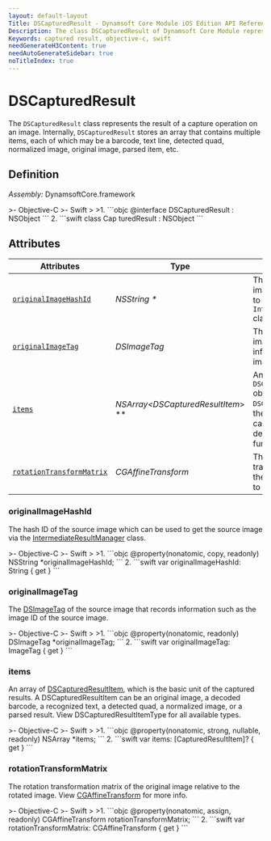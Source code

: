 ```yaml
---
layout: default-layout
Title: DSCapturedResult - Dynamsoft Core Module iOS Edition API Reference
Description: The class DSCapturedResult of Dynamsoft Core Module represents the result of a capture operation on an image, which contains multiple items such as barcode, text line, detected quad, normalized image, original image, parsed item, etc.
Keywords: captured result, objective-c, swift
needGenerateH3Content: true
needAutoGenerateSidebar: true
noTitleIndex: true
---
```


# DSCapturedResult

The `DSCapturedResult` class represents the result of a capture operation on an image. Internally, `DSCapturedResult` stores an array that contains multiple items, each of which may be a barcode, text line, detected quad, normalized image, original image, parsed item, etc.

## Definition

*Assembly:* DynamsoftCore.framework

<div class="sample-code-prefix"></div>
>- Objective-C
>- Swift
>
>1. 
```objc
@interface DSCapturedResult : NSObject
```
2. 
```swift
class Cap turedResult : NSObject
```

## Attributes

| Attributes | Type | Description |
| ---------- | ---- | ----------- |
| [`originalImageHashId`](#originalimagehashid) | *NSString \** | The hash ID of the source image. You can use this ID to get the source image via `IntermediateResultManager` class. |
| [`originalImageTag`](#originalimagetag) | *DSImageTag* | The tag of the source image that records the information of the source image. |
| [`items`](#items) | *NSArray<DSCapturedResultItem*> \** | An array of `DSCapturedResultItem` objects. A `DSCapturedResultItem` is the most basic unit of a captured result and varies depending on the functional product used. |
| [`rotationTransformMatrix`](#rotationtransformmatrix) | *CGAffineTransform* | The rotation transformation matrix of the original image relative to the rotated image. |

### originalImageHashId

The hash ID of the source image which can be used to get the source image via the [IntermediateResultManager](../intermediate-results/intermediate-result-manager.md) class.

<div class="sample-code-prefix"></div>
>- Objective-C
>- Swift
>
>1. 
```objc
@property(nonatomic, copy, readonly) NSString *originalImageHashId;
```
2. 
```swift
var originalImageHashId: String { get }
```

### originalImageTag

The [DSImageTag](image-tag.md) of the source image that records information such as the image ID of the source image.

<div class="sample-code-prefix"></div>
>- Objective-C
>- Swift
>
>1. 
```objc
@property(nonatomic, readonly) DSImageTag *originalImageTag;
```
2. 
```swift
var originalImageTag: ImageTag { get }
```

### items

An array of [DSCapturedResultItem](captured-result-item.md), which is the basic unit of the captured results. A DSCapturedResultItem can be an original image, a decoded barcode, a recognized text, a detected quad, a normalized image, or a parsed result. View DSCapturedResultItemType for all available types.

<div class="sample-code-prefix"></div>
>- Objective-C
>- Swift
>
>1. 
```objc
@property(nonatomic, strong, nullable, readonly) NSArray<DSCapturedResultItem *> *items;
```
2. 
```swift
var items: [CapturedResultItem]? { get }
```

### rotationTransformMatrix

The rotation transformation matrix of the original image relative to the rotated image. View [CGAffineTransform](https://developer.apple.com/documentation/corefoundation/cgaffinetransform) for more info.

<div class="sample-code-prefix"></div>
>- Objective-C
>- Swift
>
>1. 
```objc
@property(nonatomic, assign, readonly) CGAffineTransform rotationTransformMatrix;
```
2. 
```swift
var rotationTransformMatrix: CGAffineTransform { get }
```
